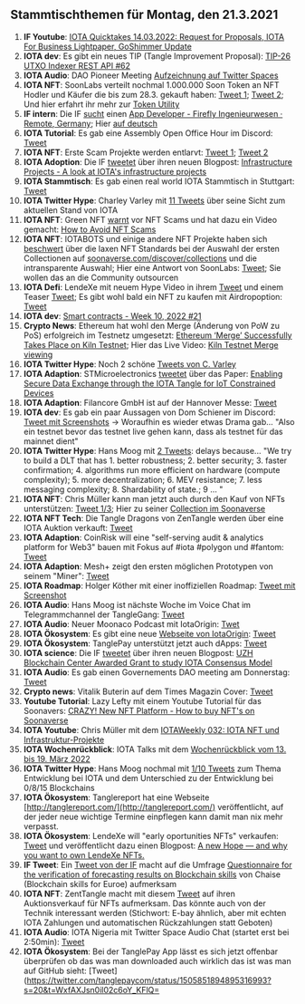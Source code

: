## Stammtischthemen für Montag, den 21.3.2021

1. **IF Youtube**: [IOTA Quicktakes 14.03.2022: Request for Proposals, IOTA For Business Lightpaper, GoShimmer Update](https://www.youtube.com/watch?v=GFD4_rICtAU)
2. **IOTA dev**: Es gibt ein neues TIP (Tangle Improvement Proposal): [TIP-26 UTXO Indexer REST API #62](https://github.com/iotaledger/tips/pull/62)
3. **IOTA Audio**: DAO Pioneer Meeting [Aufzeichnung auf Twitter Spaces](https://twitter.com/PhyloIota/status/1503556115107254272?t=gwY0j5luzjX7BpqwYpXi6w&s=19)
4. **IOTA NFT**: SoonLabs verteilt nochmal 1.000.000 Soon Token an NFT Hodler und Käufer die bis zum 28.3. gekauft haben: [Tweet 1](https://twitter.com/soon_labs/status/1503463100019736577?s=20&t=Vu5OpYRDRj2z5f2RVI7Iog); [Tweet 2](https://twitter.com/soon_labs/status/1503636460716453891?s=20&t=Vu5OpYRDRj2z5f2RVI7Iog); Und hier erfahrt ihr mehr zur [Token Utility](https://docs.soonaverse.com/en/tokenomics/token-utility)
5. **IF intern**: Die IF [sucht](https://twitter.com/iota/status/1503431021076926475?s=20&t=Vu5OpYRDRj2z5f2RVI7Iog) einen [App Developer - Firefly Ingenieurwesen · Remote, Germany](https://iota.bamboohr.com/jobs/view.php?id=152&source=bamboohr); Hier [auf deutsch](https://iota-kurs.de/aktualisierung-der-infrastrukturprojekte/)
6. **IOTA Tutorial**: Es gab eine Assembly Open Office Hour im Discord: [Tweet](https://twitter.com/assembly_net/status/1503370500017467393?s=20&t=w8p9XIX7vy_SH4j9sXCDkw)
7. **IOTA NFT**: Erste Scam Projekte werden entlarvt: [Tweet 1](https://twitter.com/pxdg3/status/1503735896457293824?s=20&t=w8p9XIX7vy_SH4j9sXCDkw); [Tweet 2](https://twitter.com/NWiOta/status/1503858295991410690?s=20&t=VuyvqLxD0addEOHr4SSxWg)
8. **IOTA Adoption**: Die IF [tweetet](https://twitter.com/iota/status/1503732872032800771?s=20&t=CmO2Rl6i7UK6YV_s9Ub9uw) über ihren neuen Blogpost: [Infrastructure Projects - A look at IOTA's infrastructure projects](https://blog.iota.org/infrastructure-projects-update/)
9. **IOTA Stammtisch**: Es gab einen real world IOTA Stammtisch in Stuttgart: [Tweet](https://twitter.com/IotaStuttgart/status/1503988923164413953?s=20&t=VuyvqLxD0addEOHr4SSxWg)
10. **IOTA Twitter Hype**: Charley Varley mit [11 Tweets](https://twitter.com/c_varley/status/1503917664732913667?s=20&t=VuyvqLxD0addEOHr4SSxWg) über seine Sicht zum aktuellen Stand von IOTA
11. **IOTA NFT**: Green NFT [warnt](https://twitter.com/Green_NFTs/status/1503893039122685955?s=20&t=VuyvqLxD0addEOHr4SSxWg) vor NFT Scams und hat dazu ein Video gemacht: [How to Avoid NFT Scams](https://www.youtube.com/watch?v=Q9g5OyPrr6w)
12. **IOTA NFT**: IOTABOTS und einige andere NFT Projekte haben sich [beschwert](https://twitter.com/iotabots/status/1503908691111780352?s=20&t=VuyvqLxD0addEOHr4SSxWg) über die laxen NFT Standards bei der Auswahl der ersten Collectionen auf [soonaverse.com/discover/collections](https://soonaverse.com/discover/collections) und die intransparente Auswahl; Hier eine Antwort von SoonLabs: [Tweet](https://twitter.com/soon_labs/status/1504213680807841796?s=20&t=kwJkBKVu313PFRF1TSfrjA); Sie wollen das an die Community outsourcen
13. **IOTA Defi**: LendeXe mit neuem Hype Video in ihrem [Tweet](https://twitter.com/LendeXeFinance/status/1503830309304995841?s=20&t=VuyvqLxD0addEOHr4SSxWg) und einem Teaser [Tweet](https://twitter.com/LendeXeFinance/status/1504118379212414979?s=20&t=7lT1EdFvb8ynTzwwlU4Y4w); Es gibt wohl bald ein NFT zu kaufen mit Airdropoption: [Tweet](https://twitter.com/lukastanisic99/status/1504192114527248384?s=20&t=7lT1EdFvb8ynTzwwlU4Y4w)
14. **IOTA dev**: [Smart contracts - Week 10, 2022 #21](https://github.com/iotaledger/engineering-updates/discussions/21)
15. **Crypto News**: Ethereum hat wohl den Merge (Änderung von PoW zu PoS) erfolgreich im Testnetz umgesetzt: [Ethereum ‘Merge’ Successfully Takes Place on Kiln Testnet](https://beincrypto.com/ethereum-merge-successfully-kiln-testnet/); Hier das Live Video: [Kiln Testnet Merge viewing](https://www.youtube.com/watch?v=QrwBgMHTvYA)
16. **IOTA Twitter Hype**: Noch 2 schöne [Tweets von C. Varley](https://twitter.com/c_varley/status/1504147565935308809?s=20&t=7lT1EdFvb8ynTzwwlU4Y4w)
17. **IOTA Adaption**: STMicroelectronics [tweetet](https://twitter.com/ST_World/status/1504072535004045315?s=20&t=KmRUDX87G-NQcunnw6dh7Q) über das Paper: [Enabling Secure Data Exchange through the IOTA Tangle for IoT Constrained Devices](https://www.mdpi.com/1424-8220/22/4/1384/htm)
18. **IOTA Adaption**: Filancore GmbH ist auf der Hannover Messe: [Tweet](https://twitter.com/FilancoreGmbH/status/1504089054559756291?s=20&t=KmRUDX87G-NQcunnw6dh7Q)
19. **IOTA dev**: Es gab ein paar Aussagen von Dom Schiener im Discord: [Tweet mit Screenshots](https://twitter.com/Vrom14286662/status/1504198360726650880?s=20&t=7lT1EdFvb8ynTzwwlU4Y4w) -> Woraufhin es wieder etwas Drama gab... "Also ein testnet bevor das testnet live gehen kann, dass als testnet für das mainnet dient"
20. **IOTA Twitter Hype**: Hans Moog mit [2 Tweets](https://twitter.com/hus_qy/status/1504240369592152066?s=20&t=kwJkBKVu313PFRF1TSfrjA): delays because... "We try to build a DLT that has 1. better robustness; 2. better security; 3. faster confirmation; 4. algorithms run more efficient on hardware (compute complexity); 5. more decentralization; 6. MEV resistance; 7. less messaging complexity; 8. Shardability of state.; 9 ... "
21. **IOTA NFT**: Chris Müller kann man jetzt auch durch den Kauf von NFTs unterstützen: [Tweet 1/3](https://twitter.com/IotaWeekly/status/1504203919236419602?s=20&t=kwJkBKVu313PFRF1TSfrjA); Hier zu seiner [Collection im Soonaverse](https://soonaverse.com/space/0x9efef06e17424975176edb2cad60b2cbea4a9d67/collections)
22. **IOTA NFT Tech**: Die Tangle Dragons von ZenTangle werden über eine IOTA Auktion verkauft: [Tweet](https://twitter.com/zentangle_io/status/1504344285285523458?s=20&t=kwJkBKVu313PFRF1TSfrjA)
23. **IOTA Adaption**: CoinRisk will eine "self-serving audit & analytics platform for Web3" bauen mit Fokus auf #iota #polygon und #fantom: [Tweet](https://twitter.com/CoinRisk/status/1504042588076130305?s=20&t=kwJkBKVu313PFRF1TSfrjA)
24. **IOTA Adaption**: Mesh+ zeigt den ersten möglichen Prototypen von seinem "Miner": [Tweet](https://twitter.com/iotaMESH/status/1504407948969271307?s=20&t=LmhZ6Ojs16YPOqlaFLFN6A)
25. **IOTA Roadmap**: Holger Köther mit einer inoffiziellen Roadmap: [Tweet mit Screenshot](https://twitter.com/Vrom14286662/status/1504723220330684416?s=20&t=tTBF-Yv2y1SAU0_kGrQeNA)
26. **IOTA Audio**: Hans Moog ist nächste Woche im Voice Chat im Telegrammchannel der TangleGang: [Tweet](https://twitter.com/GangTangleTalk/status/1504675967222095872?s=20&t=tTBF-Yv2y1SAU0_kGrQeNA)
27. **IOTA Audio**: Neuer Moonaco Podcast mit IotaOrigin: [Twet](https://twitter.com/MoonacoPodcast/status/1504420509215342593?s=20&t=tTBF-Yv2y1SAU0_kGrQeNA)
28. **IOTA Ökosystem**: Es gibt eine neue [Webseite von IotaOrigin](https://iotaorigin.de/): [Tweet](https://twitter.com/origin_iota/status/1504742504733855750?s=20&t=tTBF-Yv2y1SAU0_kGrQeNA)
29. **IOTA Ökosystem**: TanglePay unterstützt jetzt auch dApps: [Tweet](https://twitter.com/tanglepaycom/status/1504696033481146368?s=20&t=tTBF-Yv2y1SAU0_kGrQeNA)
30. **IOTA science**: Die IF [tweetet](https://twitter.com/iota/status/1504457617397137416?s=20&t=tTBF-Yv2y1SAU0_kGrQeNA) über ihren neuen Blogpost: [UZH Blockchain Center Awarded Grant to study IOTA Consensus Model](https://blog.iota.org/uzh-blockchain-center-awarded-grant-to-study-iota-consensus/)
31. **IOTA Audio**: Es gab einen Governements DAO meeting am Donnerstag: [Tweet](https://twitter.com/gregmart/status/1504567429522812930?s=20&t=ZnTzFGBxcPxRSS8lAPEz0Q)
32. **Crypto news**: Vitalik Buterin auf dem Times Magazin Cover: [Tweet](https://twitter.com/TIME/status/1504760633342021645?s=20&t=sFnz-iIJDJplzppkQiof_A)
33. **Youtube Tutorial**: Lazy Lefty mit einem Youtube Tutorial für das Soonavers: [CRAZY! New NFT Platform - How to buy NFT's on Soonaverse](https://www.youtube.com/watch?v=282YpafcAEo)
34. **IOTA Youtube**: Chris Müller mit dem [IOTAWeekly 032: IOTA NFT und Infrastruktur-Projekte](https://www.youtube.com/watch?v=sJOKhzXJpCg)
35. **IOTA Wochenrückblick**: IOTA Talks mit dem [Wochenrückblick vom 13. bis 19. März 2022](https://www.iota-talk.com/index.php?article/168-wochenr%C3%BCckblick-vom-13-bis-19-m%C3%A4rz-2022/)
36. **IOTA Twitter Hype**: Hans Moog nochmal mit [1/10 Tweets](https://twitter.com/hus_qy/status/1505313616064659462?s=20&t=zrfBZZNZuCIsCR-8eB1NkA) zum Thema Entwicklung bei IOTA und dem Unterschied zu der Entwicklung bei 0/8/15 Blockchains
37. **IOTA Ökosystem**: Tanglereport hat eine Webseite [http://tanglereport.com/](http://tanglereport.com/) veröffentlicht, auf der jeder neue wichtige Termine einpflegen kann damit man nix mehr verpasst.
38. **IOTA Ökosystem**: LendeXe will "early oportunities NFTs" verkaufen: [Tweet](https://twitter.com/LendeXeFinance/status/1505550539160961030?s=20&t=Ox1tJUc7v3jpUNssCu4nJQ) und veröffentlicht dazu einen Blogpost: [A new Hope — and why you want to own LendeXe NFTs.](https://medium.com/@LendeXeFinance/a-new-hope-and-why-you-want-to-own-lendexe-nfts-cb2cccbe53d4)
39. **IF Tweet**: Ein [Tweet von der IF](https://twitter.com/iota/status/1504805170798075940?s=20&t=WxfAXJsn0il02c6oY_KFlQ) macht auf die Umfrage [Questionnaire for the verification of forecasting results on Blockchain skills](https://docs.google.com/forms/d/e/1FAIpQLSdp476Sr0mZa5mcaunD5MJlgIq0mvmQQBMWpKuxRRJo_2XHng/viewform) von Chaise (Blockchain skills for Euroe) aufmerksam
40. **IOTA NFT**: ZentTangle macht mit diesem [Tweet](https://twitter.com/zentangle_io/status/1505810011993247744?s=20&t=WxfAXJsn0il02c6oY_KFlQ) auf ihren Auktionsverkauf für NFTs aufmerksam. Das könnte auch von der Technik interessant werden (Stichwort: E-bay ähnlich, aber mit echten IOTA Zahlungen und automatischen Rückzahlungen statt Geboten)
41. **IOTA Audio**: IOTA Nigeria mit Twitter Space Audio Chat (startet erst bei 2:50min): [Tweet](https://twitter.com/IotaNigeria/status/1505649819485884420?s=20&t=WxfAXJsn0il02c6oY_KFlQ) 
42. **IOTA Ökosystem**: Bei der TanglePay App lässt es sich jetzt offenbar überprüfen ob das was man downloaded auch wirklich das ist was man auf GitHub sieht: [Tweet] (https://twitter.com/tanglepaycom/status/1505851894895316993?s=20&t=WxfAXJsn0il02c6oY_KFlQ=
